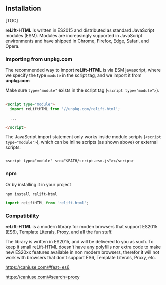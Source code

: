 
## Installation

[TOC]


**reLift-HTML** is written in ES2015 and distributed as standard JavaScript modules (ESM). Modules are increasingly supported in JavaScript environments and have shipped in Chrome, Firefox, Edge, Safari, and Opera.

### Importing from unpkg.com 

The recommended way to import **reLift-HTML** is via ESM javascript, where we specify the type `module` in the script tag, and we import it from **unpkg.com** 

Make sure `type="module"` exists in the script tag (`<script type="module">`).

```html

<script type="module">
  import reLiftHTML from '//unpkg.com/relift-html';
  
  ...

</script>

```

The JavaScript import statement only works inside module scripts (`<script type="module">`), which can be inline scripts (as shown above) or external scripts:

```

<script type="module" src="$PATH/script.esm.js"></script>

```

### npm

Or by installing it in your project

```
npm install relift-html
```

```js
import reLiftHTML from 'relift-html';
```


### Compatibility 

**reLift-HTML** is a modern library for moden browsers that support ES2015 (ES6), Template Literals, Proxy, and all the fun stuff.

The library is written in ES2015, and will be delivered to you as such. To keep it small reLift-HTML doesn't have any polyfills nor extra code to make new ES20xx features available in non modern browsers, therefor it will not work with browsers that don't support ES6, Template Literals, Proxy, etc. 

https://caniuse.com/#feat=es6

https://caniuse.com/#search=proxy
